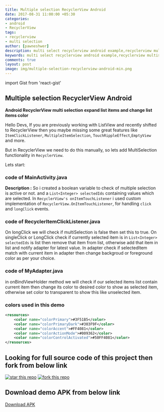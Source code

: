 ```yaml
---
title: Multiple selection RecyclerView Android
date: 2017-08-31 11:00:00 +05:30
categories:
- android
- RecyclerView
tags:
- recyclerview
- multi selection
author: [pawneshwer]
description: multi select recyclerview android example,recyclerview multiselect github,android recyclerview multiple selection example,android recyclerview multiple select
keywords: multi select recyclerview android example,recyclerview multiselect github,android recyclerview multiple selection example,android recyclerview multiple select
comments: true
layout: post
image: img/multiple-selection-recyclerview-android-min.png
---
```


import Gist from 'react-gist'

## Multiple selection RecyclerView Android
**Android RecyclerView multi selection expand list items and change list items color**

Hello Devs,
If you are previously working with ListView and recently shifted to RecyclerView then you maybe missing some great features like `ItemClickListener`, `MultipleItemSelection`, `TouchRippleEffect`,`EmptyView` and more.

But in RecyclerView we need to do this manually, so lets add MultiSelection functionality in `RecyclerView`.

Lets start:

### code of MainActivity.java

<Gist id='000488bf2d4ad416efc2189ddfe690ea' />

**Description :** So i created a boolean variable to check of multiple selection is active or not. and a `List<Integer> selectedIds` containing values which are selected. In `RecyclerView's onItemTouchListener` i used custom implementation of `RecyclerView.OnItemTouchListener`, for handling `click` and `longClick` events.

### code of RecyclerItemClickListener.java

<Gist id='4bcff271b0c621a9f80e2f652f7f2c2d' />

On longClick we will check if multiSelection is false then set this to true.
On singleClick or LongClick check if currently selected item is in `List<Integer> selectedIds` is list then remove that item from list, otherwise add that item in list and notify adapter for latest value. In adapter check if selectedItem match with current item in adapter then change backgroud or foreground color as per your choice.

### code of MyAdapter.java

<Gist id='231b274136f60e4291acf972ca17444c' />

in onBindViewHolder method we will check if our selected items list contain current item then change its color to desired color to show as selected item, otherwise set color to transparent to show this like unselected item.

### colors used in this demo

```xml
<resources>
    <color name="colorPrimary">#3F51B5</color>
    <color name="colorPrimaryDark">#303F9F</color>
    <color name="colorAccent">#FF4081</color>
    <color name="colorActionMode">#009362</color>
    <color name="colorControlActivated">#50FF4081</color>
</resources>
```

## Looking for full source code of this project then fork from below link

[![star this repo](https://githubbadges.com/star.svg?user=learnpainless&repo=MultiSelectionRecyclerView&style=flat)](https://github.com/learnpainless/MultiSelectionRecyclerView)
[![fork this repo](https://githubbadges.com/fork.svg?user=learnpainless&repo=MultiSelectionRecyclerView&style=flat)](https://github.com/learnpainless/MultiSelectionRecyclerView/fork)

## Download demo APK from below link

[Download APK](https://github.com/learnpainless/MultiSelectionRecyclerView/raw/master/demo/app-debug.apk)
